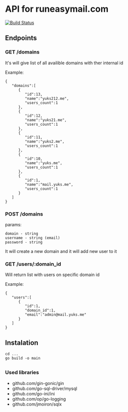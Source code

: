 # API for runeasymail.com  
[![Build Status](https://travis-ci.org/runeasymail/ManagementAPI.svg?branch=master)](https://travis-ci.org/runeasymail/ManagementAPI)

## Endpoints

### GET /domains
It's will give list of all availible domains with ther internal id

Example:
```
{
   "domains":[
      {
         "id":13,
         "name":"yuks212.me",
         "users_count":1
      },
      {
         "id":12,
         "name":"yuks21.me",
         "users_count":1
      },
      {
         "id":11,
         "name":"yuks2.me",
         "users_count":1
      },
      {
         "id":10,
         "name":"yuks.me",
         "users_count":1
      },
      {
         "id":1,
         "name":"mail.yuks.me",
         "users_count":1
      }
   ]
}
```

### POST /domains
params:
```
domain - string
username - string (email)
password - string
```
It will create a new domain and it will add new user to it

### GET /users/:domain_id
Will return list with users on specific domain id

Example:
```
{
   "users":[
      {
         "id":1,
         "domain_id":1,
         "email":"admin@mail.yuks.me"
      }
   ]
}
```


## Instalation
```
cd ...
go build -o main
```

## 

### Used libraries
* github.com/gin-gonic/gin
* github.com/go-sql-driver/mysql
* github.com/go-ini/ini 
* github.com/op/go-logging
* github.com/jmoiron/sqlx

